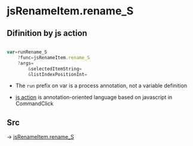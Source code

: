 # jsRenameItem.rename_S

## Difinition by js action

```js.js

var=runRename_S
	?func=jsRenameItem.rename_S
	?args=
		&selectedItemString=
		&listIndexPositionInt=
```

- The `run` prefix on var is a process annotation, not a variable definition

- [js action](#) is annotation-oriented language based on javascript in CommandClick

## Src

-> [jsRenameItem.rename_S](https://github.com/puutaro/CommandClick/blob/master/app/src/main/java/com/puutaro/commandclick/fragment_lib/terminal_fragment/js_interface/list_index/JsRenameItem.kt#L26)


